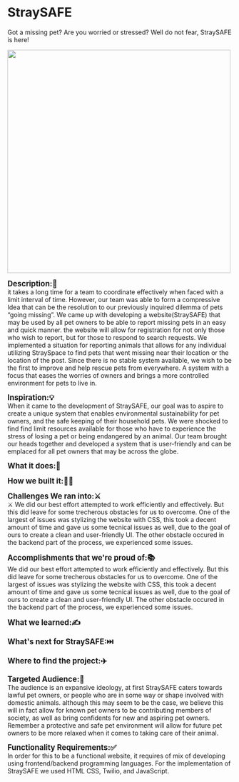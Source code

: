 # StraySAFE
Got a missing pet? Are you worried or stressed? Well do not fear, StraySAFE is here!

<img align=center src=https://cdn.discordapp.com/attachments/1002230330662584430/1005150625446772946/unknown.png width="500">

<strong><big>Description:📝</big></strong><br/>
 it takes </color> a long time for a team to coordinate effectively when faced with a limit interval of time. However, our team was able to form a compressive Idea that can be the resolution to our previously inquired dilemma of pets “going missing”. We came up with developing a website(StraySAFE) that may be used by all pet owners to be able to report missing pets in an easy and quick manner. the website will allow for registration for not only those who wish to report, but for those to respond to search requests. We implemented a situation for reporting animals that allows for any individual utilizing StraySpace to find pets that went missing near their location or the location of the post. Since there is no stable system available, we wish to be the first to improve and help rescue pets from everywhere. A system with a focus that eases the worries of owners and brings a more controlled environment for pets to live in.

<strong><big>Inspiration:💡</big></strong><br/>
When it came to the development of StraySAFE, our goal was to aspire to create a unique system that enables environmental sustainability for pet owners, and the safe keeping of their household pets. We were shocked to find find limit resources available for those who have to experience the stress of losing a pet or being endangered by an animal. Our team brought our heads together and developed a system that is user-friendly and can be emplaced for all pet owners that may be across the globe. 

<strong><big>What it does:🤔</big></strong><br/>


<strong><big>How we built it:🤷‍♂️</big></strong><br/>



<strong><big> Challenges We ran into:⚔️</big></strong><br/>⚔
We did our best effort attempted to work efficiently and effectively. But this did leave for some trecherous obstacles for us to overcome. One of the largest of issues was stylizing the website with CSS, this took a decent amount of time and gave us some tecnical issues as well, due to the goal of ours to create a clean and user-friendly UI. The other obstacle occured in the backend part of the process, we experienced some issues.

<strong><big>Accomplishments that we're proud of:📚</big></strong><br/>
We did our best effort attempted to work efficiently and effectively. But this did leave for some trecherous obstacles for us to overcome. One of the largest of issues was stylizing the website with CSS, this took a decent amount of time and gave us some tecnical issues as well, due to the goal of ours to create a clean and user-friendly UI. The other obstacle occured in the backend part of the process, we experienced some issues.



<strong><big>What we learned:✍️</big></strong><br/>

<strong><big>What's next for StraySAFE:⏭️</big></strong><br/>

<strong><big>Where to find the project:✈️</big></strong><br/>

<strong><big>Targeted Audience:👥</big></strong><br/>
The audience is an expansive ideology, at first StraySAFE caters towards lawful pet owners, or people who are in some way or shape involved with domestic animals. although this may seem to be the case, we believe this will in fact allow for known pet owners to be contributing members of society, as well as bring confidents for new and aspiring pet owners. Remember a protective and safe pet environment will allow for future pet owners to be more relaxed when it comes to taking care of their animal.

<strong><big>Functionality Requirements:✅</big></strong><br/>
In order for this to be a functional website,  it requires of mix of developing using frontend/backend programming languages. For the implementation of StraySAFE we used HTML CSS, Twilio, and JavaScript. 
